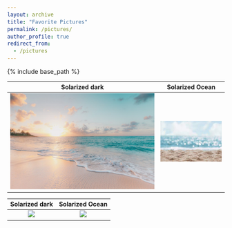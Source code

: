 ```yaml
---
layout: archive
title: "Favorite Pictures"
permalink: /pictures/
author_profile: true
redirect_from:
  - /pictures
---
```


{% include base_path %}

Solarized dark             |  Solarized Ocean
:-------------------------:|:-------------------------:
![](/images/ocean1.jpg)  |  ![](/images/ocean2.jpg)


Solarized dark             |  Solarized Ocean
:-------------------------:|:-------------------------:
![](https://...Dark.png)  |  ![](https://...Ocean.png)

